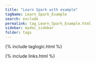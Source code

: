 ```yaml
---
title: "Learn Spark with example"
tagName: Learn_Spark_Example
search: exclude
permalink: tag_Learn_Spark_Example.html
sidebar: mydoc_sidebar
folder: tags
---
```


{% include taglogic.html %}

{% include links.html %}
